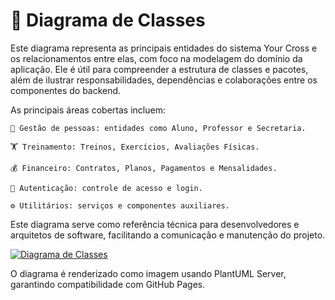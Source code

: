 # 🎯 Diagrama de Classes

Este diagrama representa as principais entidades do sistema Your Cross e os relacionamentos entre elas, com foco na modelagem do domínio da aplicação. Ele é útil para compreender a estrutura de classes e pacotes, além de ilustrar responsabilidades, dependências e colaborações entre os componentes do backend.

As principais áreas cobertas incluem:

    👤 Gestão de pessoas: entidades como Aluno, Professor e Secretaria.

    🏋️ Treinamento: Treinos, Exercícios, Avaliações Físicas.

    💰 Financeiro: Contratos, Planos, Pagamentos e Mensalidades.

    🔐 Autenticação: controle de acesso e login.

    ⚙️ Utilitários: serviços e componentes auxiliares.

Este diagrama serve como referência técnica para desenvolvedores e arquitetos de software, facilitando a comunicação e manutenção do projeto.

[![Diagrama de Classes](https://img.plantuml.biz/plantuml/svg/dLNDQXn74BxFKnHx2IJ8sDSXCHPo13u418u2EIsbdjAuSFyCLJKYFz73X1o23pdc2VR5ebatwjRqRiHwBmlVLrq_Nt_LqxrHGx4v-CxOFC5Rnb4m80m45nvLIU4CVawpm8KarKu_SfnGC83Qhvv0JTZj4nJ6BGVFpOHlPgDtBiNt_1l1owxx2hxR_-0ANJ9QgbphlFjJE6cckWdTHnm9De_C1dxl0E1ptkK02gS5oxzlUEZX-lhTsuB45AXVcYiG1MI_mfJY1rnXipSEQUlJoB670OsC0-tv-wxgutm875bDS4XIuU_92HaAOmLUIRebrIHrswGJEKRF0mvLj_Tr4J_79wCEQBYDg8u3HKkV6ooqaQVR59lPuq12Bgt7DxHP3rV-YPKDez5-vaVLl_tZx6mrUaCN1Hgk2D5I-rbRk3HoVz10FmfnnBqQZOKgxgc9ziGp7ZAssQyb6qYTiCCAB_V2aHsNEwcfMmuPRupq_IyaZjqNM7gKUKhRCAkRFSgA59h8s2NI7ZXQRNhX0gvTFQ6G_t1oBuqm9N7MUlDg0m_NkVbwKqtSWqlHTfy2l5vY2_CO_lB5YrURqbOFis8EBajLSkTgIsBX79Ytw52GaACRWjT7l7L-Xvvnz_VkNshVfqVohmINkt-K7JunMJxjC5toGXwJjBXaxPo9DFLmwnDQ0T7RBDZ04ucZQ3FwxPXaE1IIRfJa3XTBD9TKThRIgPcW1mfiT4pMDdnAgZCVrlUI8qP7BEtU5kgfebSUu-dMd8HSg-CYaSEq3QH7j-4YHHEquoLFt_tsvMsg_a1HyrVX_mlVKJpo7RX3dwGU-VcgLpZcL_Gadnwl5iZIq3m7ZMkAo3sWAiUyjGNFiGz_sG0ztA0I3WaeDC4bSQrZ3oD9pbmJgtUcYD33xXDCE29CIVAvmYxfSqlLvlGWDERlOZxsCFGRYiCS_7y0)](https://editor.plantuml.com/uml/dLNDQXn74BxFKnHx2IJ8sDSXCHPo13u418u2EIsbdjAuSFyCLJKYFz73X1o23pdc2VR5ebatwjRqRiHwBmlVLrq_Nt_LqxrHGx4v-CxOFC5Rnb4m80m45nvLIU4CVawpm8KarKu_SfnGC83Qhvv0JTZj4nJ6BGVFpOHlPgDtBiNt_1l1owxx2hxR_-0ANJ9QgbphlFjJE6cckWdTHnm9De_C1dxl0E1ptkK02gS5oxzlUEZX-lhTsuB45AXVcYiG1MI_mfJY1rnXipSEQUlJoB670OsC0-tv-wxgutm875bDS4XIuU_92HaAOmLUIRebrIHrswGJEKRF0mvLj_Tr4J_79wCEQBYDg8u3HKkV6ooqaQVR59lPuq12Bgt7DxHP3rV-YPKDez5-vaVLl_tZx6mrUaCN1Hgk2D5I-rbRk3HoVz10FmfnnBqQZOKgxgc9ziGp7ZAssQyb6qYTiCCAB_V2aHsNEwcfMmuPRupq_IyaZjqNM7gKUKhRCAkRFSgA59h8s2NI7ZXQRNhX0gvTFQ6G_t1oBuqm9N7MUlDg0m_NkVbwKqtSWqlHTfy2l5vY2_CO_lB5YrURqbOFis8EBajLSkTgIsBX79Ytw52GaACRWjT7l7L-Xvvnz_VkNshVfqVohmINkt-K7JunMJxjC5toGXwJjBXaxPo9DFLmwnDQ0T7RBDZ04ucZQ3FwxPXaE1IIRfJa3XTBD9TKThRIgPcW1mfiT4pMDdnAgZCVrlUI8qP7BEtU5kgfebSUu-dMd8HSg-CYaSEq3QH7j-4YHHEquoLFt_tsvMsg_a1HyrVX_mlVKJpo7RX3dwGU-VcgLpZcL_Gadnwl5iZIq3m7ZMkAo3sWAiUyjGNFiGz_sG0ztA0I3WaeDC4bSQrZ3oD9pbmJgtUcYD33xXDCE29CIVAvmYxfSqlLvlGWDERlOZxsCFGRYiCS_7y0)



O diagrama é renderizado como imagem usando PlantUML Server, garantindo compatibilidade com GitHub Pages.
